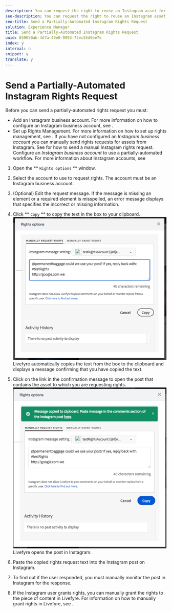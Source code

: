 ```yaml
---
description: You can request the right to reuse an Instagram asset for your commercial purposes using a partially-automated workflow.
seo-description: You can request the right to reuse an Instagram asset for your commercial purposes using a partially-automated workflow.
seo-title: Send a Partially-Automated Instagram Rights Request
solution: Experience Manager
title: Send a Partially-Automated Instagram Rights Request
uuid: 059650ab-4d7a-49e0-9993-72ec55d9be7e
index: y
internal: n
snippet: y
translate: y
---
```


# Send a Partially-Automated Instagram Rights Request

Before you can send a partially-automated rights request you must:

* Add an Instagram business account. For more information on how to configure an Instagram business account, see [](c_about_instagram_accounts.md#c_about_instagram_accounts).
* Set up Rights Management. For more information on how to set up rights management, see [](c_how_requesting_rights_works.md#c_how_requesting_rights_works).
If you have not configured an *Instagram business account* you can manually send rights requests for assets from Instagram. See [](c_send_instagram_manual_rights_request.md#c_send_instagram_manual_rights_request) for how to send a manual Instagram rights request. Configure an *Instagram business account* to use a partially-automated workflow. For more information about Instagram accounts, see [](c_about_instagram_accounts.md#c_about_instagram_accounts)

1. Open the ** `Rights options` ** window.
1. Select the account to use to request rights. The account must be an Instagram business account.
1. (Optional) Edit the request message. If the message is missing an element or a required element is misspelled, an error message displays that specifies the incorrect or missing information.
1. Click ** `Copy` ** to copy the text in the box to your clipboard. ![](images/rr_insta_workaround1.png)
   Livefyre automatically copies the text from the box to the clipboard and displays a message confirming that you have copied the text.

1. Click on the link in the confirmation message to open the post that contains the asset to which you are requesting rights. ![](images/rr_insta_workaround2.png)
   Livefyre opens the post in Instagram.

1. Paste the copied rights request text into the Instagram post on Instagram.
1. To find out if the user responded, you must manually monitor the post in Instagram for the response.
1. If the Instagram user grants rights, you can manually grant the rights to the piece of content in Livefyre. For information on how to manually grant rights in Livefyre, see [](t_manually_grant_the_rights_for_one_or_more_assets.md#t_manually_grant_the_rights_for_one_or_more_assets).

